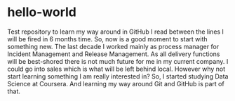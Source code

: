 # hello-world
Test repository to learn my way around in GitHub
I read between the lines I will be fired in 6 months time. So, now is a good moment to start with something new. The last decade I worked mainly as process manager for Incident Management and Release Management. As all delivery functions will be best-shored there is not much future for me in my current company. I could go into sales which is what will be left behind local. However why not start learning something I am really interested in? So, I started studying Data Science at Coursera. And learning my way around Git and GitHub is part of that.
